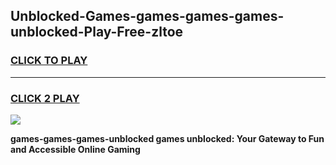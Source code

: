 
## Unblocked-Games-games-games-games-unblocked-Play-Free-zltoe
<h3>
<a href="https://premium76.site?title=games-games-games-unblocked&ref=20M">CLICK TO PLAY</a></h3>
<hr>

<h3>
<a href="https://premium76.site?title=games-games-games-unblocked&ref=20M">CLICK 2 PLAY</a>
  
</h3>

<a href="https://premium76.site?title=games-games-games-unblocked&ref=19M"><img src="https://clearcache.store/games.png"></a>


**games-games-games-unblocked games unblocked: Your Gateway to Fun and Accessible Online Gaming**
